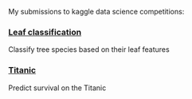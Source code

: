 My submissions to kaggle data science competitions:

### [Leaf classification](https://www.kaggle.com/c/leaf-classification/)
Classify tree species based on their leaf features

### [Titanic](https://www.kaggle.com/c/titanic)
Predict survival on the Titanic

